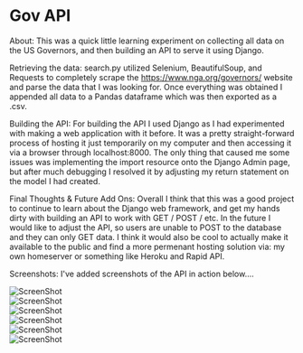 # Gov API

About: This was a quick little learning experiment on collecting all data on the US Governors, and then building an API to serve it using Django. <br />


Retrieving the data: search.py utilized Selenium, BeautifulSoup, and Requests to completely scrape the https://www.nga.org/governors/ website and parse the data that I was looking for. 
Once everything was obtained I appended all data to a Pandas dataframe which was then exported as a .csv. <br />

Building the API: For building the API I used Django as I had experimented with making a web application with it before. 
It was a pretty straight-forward process of hosting it just temporarily on my computer and then accessing it via a browser through localhost:8000. 
The only thing that caused me some issues was implementing the import resource onto the Django Admin page, 
but after much debugging I resolved it by adjusting my return statement on the model I had created. <br />

Final Thoughts & Future Add Ons: Overall I think that this was a good project to continue to learn about the Django web framework, 
and get my hands dirty with building an API to work with GET / POST / etc. 
In the future I would like to adjust the API, so users are unable to POST to the database and they can only GET data. 
I think it would also be cool to actually make it available to the public and find a more permenant hosting solution via: my own homeserver or something like Heroku and Rapid API. <br />

Screenshots: I've added screenshots of the API in action below.... <br />

![ScreenShot](govapi-screenshot-1.png) <br />
![ScreenShot](govapi-screenshot-2.png) <br />
![ScreenShot](govapi-screenshot-3.png) <br />
![ScreenShot](govapi-screenshot-4.png) <br />
![ScreenShot](govapi-screenshot-5.png) <br />
![ScreenShot](govapi-screenshot-6.png) <br />
